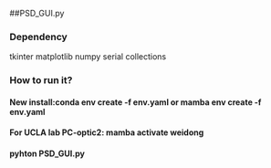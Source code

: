 ##PSD_GUI.py  

### Dependency
tkinter 
matplotlib
numpy 
serial
collections

### How to run it?

#### New install:conda env create -f env.yaml or  mamba env create -f env.yaml

#### For UCLA lab PC-optic2: mamba activate weidong
#### pyhton PSD_GUI.py
